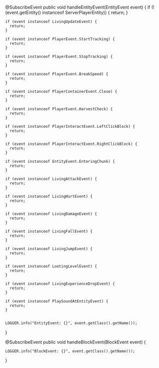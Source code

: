 
  @SubscribeEvent
  public void handleEntityEvent(EntityEvent event) {
    if (!(event.getEntity() instanceof ServerPlayerEntity)) {
      return;
    }

    if (event instanceof LivingUpdateEvent) {
      return;
    }

    if (event instanceof PlayerEvent.StartTracking) {
      return;
    }

    if (event instanceof PlayerEvent.StopTracking) {
      return;
    }

    if (event instanceof PlayerEvent.BreakSpeed) {
      return;
    }

    if (event instanceof PlayerContainerEvent.Close) {
      return;
    }

    if (event instanceof PlayerEvent.HarvestCheck) {
      return;
    }

    if (event instanceof PlayerInteractEvent.LeftClickBlock) {
      return;
    }

    if (event instanceof PlayerInteractEvent.RightClickBlock) {
      return;
    }

    if (event instanceof EntityEvent.EnteringChunk) {
      return;
    }

    if (event instanceof LivingAttackEvent) {
      return;
    }

    if (event instanceof LivingHurtEvent) {
      return;
    }

    if (event instanceof LivingDamageEvent) {
      return;
    }

    if (event instanceof LivingFallEvent) {
      return;
    }

    if (event instanceof LivingJumpEvent) {
      return;
    }

    if (event instanceof LootingLevelEvent) {
      return;
    }

    if (event instanceof LivingExperienceDropEvent) {
      return;
    }

    if (event instanceof PlaySoundAtEntityEvent) {
      return;
    }


    LOGGER.info("EntityEvent: {}", event.getClass().getName());
  }


  @SubscribeEvent
  public void handleBlockEvent(BlockEvent event) {

    LOGGER.info("BlockEvent: {}", event.getClass().getName());
  }
